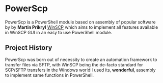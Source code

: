 # PowerScp

PowerScp is a PowerShell module based on assembly of popular software by by **Martin Prikryl** [WinSCP](https://winscp.net/eng/index.php) which aims to implement all features available in WinSCP GUI in an easy to use PowerShell module.

## Project History

PowerScp was born out of necessity to create an automation framework to transfer files via SFTP, with WinSCP being the de-facto standard for SCP/SFTP transfers in the Windows world I used its, **wonderful**, assembly to implement same functions in PowerShell.
